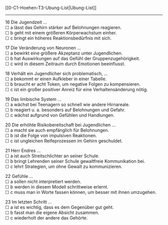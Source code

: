 [[0-C1-Hoehen-T3-Ubung-List|Ubung-List]]

---

16 Die Jugendzeit ...  
☐ a lässt das Gehirn stärker auf Belohnungen reagieren.  
☐ b geht mit einem größeren Körperwachstum einher.  
☐ c bringt ein höheres Reaktionsbedürfnis mit sich.  

17 Die Veränderung von Neuronen ...  
☐ a bewirkt eine größere Akzeptanz unter Jugendlichen.  
☐ b hat Auswirkungen auf das Gefühl der Gruppenzugehörigkeit.  
☐ c wird in diesem Zeitraum durch Emotionen beeinflusst.  

18 Verhält ein Jugendlicher sich problematisch, ...  
☐ a bekommt er einen Aufkleber in einer Tabelle.  
☐ b braucht er acht Token, um negative Folgen zu kompensieren.  
☐ c ist ein großer positiver Anreiz für eine Verhaltensänderung nötig.  

19 Das limbische System ...  
☐ a wächst bei Teenagern so schnell wie andere Hirnareale.  
☐ b reagiert u. a. besonders auf Belohnungen und Gefahr.  
☐ c wächst aufgrund von Gefühlen und Handlungen.  

20 Die erhöhte Risikobereitschaft bei Jugendlichen ...  
☐ a macht sie auch empfänglich für Belohnungen.  
☐ b ist die Folge von impulsiven Reaktionen.  
☐ c ist ungleichen Reifeprozessen im Gehirn geschuldet.  

21 Herr Endres ...  
☐ a ist auch Streitschlichter an seiner Schule.  
☐ b bringt Lehrenden seiner Schule gewaltfreie Kommunikation bei.  
☐ c lehrt Strategien, um ohne Gewalt zu kommunizieren.  

22 Gefühle ...  
☐ a sollen nicht interpretiert werden.  
☐ b werden in diesem Modell schrittweise erlernt.  
☐ c muss man in Worte fassen können, um besser mit ihnen umzugehen.  

23 Im letzten Schritt ...  
☐ a ist es wichtig, dass es dem Gegenüber gut geht.  
☐ b fasst man die eigene Absicht zusammen.  
☐ c wiederholt der andere das Gehörte.  